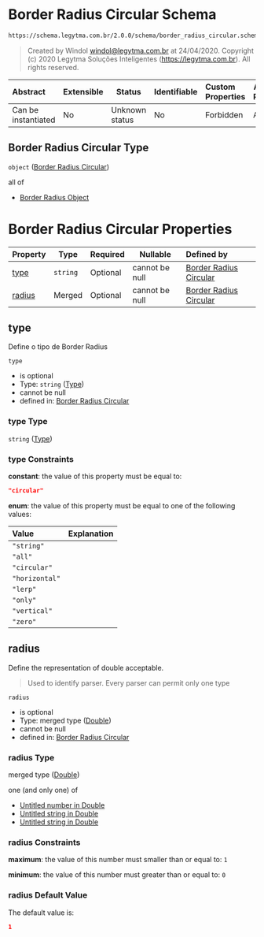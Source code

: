 # Border Radius Circular Schema

```txt
https://schema.legytma.com.br/2.0.0/schema/border_radius_circular.schema.json
```




> Created by Windol [windol@legytma.com.br](mailto:windol@legytma.com.br) at 24/04/2020.
> Copyright (c) 2020 Legytma Soluções Inteligentes (<https://legytma.com.br>). All rights reserved.
>

| Abstract            | Extensible | Status         | Identifiable | Custom Properties | Additional Properties | Access Restrictions | Defined In                                                                                                |
| :------------------ | ---------- | -------------- | ------------ | :---------------- | --------------------- | ------------------- | --------------------------------------------------------------------------------------------------------- |
| Can be instantiated | No         | Unknown status | No           | Forbidden         | Allowed               | none                | [border_radius_circular.schema.json](../schema/border_radius_circular.schema.json) |

## Border Radius Circular Type

`object` ([Border Radius Circular](border_radius_circular.md))

all of

-   [Border Radius Object](border_radius-oneof-border-radius-object.md)

# Border Radius Circular Properties

| Property          | Type     | Required | Nullable       | Defined by                                                                                                                                                                |
| :---------------- | -------- | -------- | -------------- | :------------------------------------------------------------------------------------------------------------------------------------------------------------------------ |
| [type](#type)     | `string` | Optional | cannot be null | [Border Radius Circular](border_radius_circular-properties-type.md) |
| [radius](#radius) | Merged   | Optional | cannot be null | [Border Radius Circular](app_bar_theme-properties-double.md)                      |

## type

Define o tipo de Border Radius


`type`

-   is optional
-   Type: `string` ([Type](border_radius_circular-properties-type.md))
-   cannot be null
-   defined in: [Border Radius Circular](border_radius_circular-properties-type.md)

### type Type

`string` ([Type](border_radius_circular-properties-type.md))

### type Constraints

**constant**: the value of this property must be equal to:

```json
"circular"
```

**enum**: the value of this property must be equal to one of the following values:

| Value          | Explanation |
| :------------- | ----------- |
| `"string"`     |             |
| `"all"`        |             |
| `"circular"`   |             |
| `"horizontal"` |             |
| `"lerp"`       |             |
| `"only"`       |             |
| `"vertical"`   |             |
| `"zero"`       |             |

## radius

Define the representation of double acceptable.


> Used to identify parser. Every parser can permit only one type
>

`radius`

-   is optional
-   Type: merged type ([Double](app_bar_theme-properties-double.md))
-   cannot be null
-   defined in: [Border Radius Circular](app_bar_theme-properties-double.md)

### radius Type

merged type ([Double](app_bar_theme-properties-double.md))

one (and only one) of

-   [Untitled number in Double](double-oneof-0.md)
-   [Untitled string in Double](double-oneof-1.md)
-   [Untitled string in Double](double-oneof-2.md)

### radius Constraints

**maximum**: the value of this number must smaller than or equal to: `1`

**minimum**: the value of this number must greater than or equal to: `0`

### radius Default Value

The default value is:

```json
1
```
